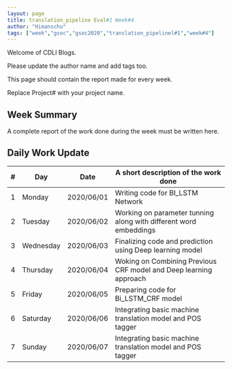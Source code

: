 ```yaml
---
layout: page
title: translation_pipeline Eval#1 Week#4
author: "Himanschu"
tags: ["week","gsoc","gsoc2020","translation_pipelinel#1","week#4"]
---
```

Welcome of CDLI Blogs.

Please update the author name and add tags too. 

This page should contain the report made for every week.

Replace Project# with your project name.

## Week Summary

A complete report of the work done during the week must be written here. 


## Daily Work Update

|\#|Day|Date|A short description of the work done|  
|---	|---	|---	|---	|  
|1   	| Monday 	|   2020/06/01	|  Writing code for BI_LSTM Network 	|  
|2   	| Tuesday  	|   2020/06/02	|  Working on parameter tunning along with different word embeddings	|  
|3   	| Wednesday  	|  2020/06/03 	|  Finalizing code and prediction using Deep learning model	|  
|4   	| Thursday  	|   2020/06/04	|  Woking on Combining Previous CRF model and Deep learning approach	|  
|5   	| Friday  	|   2020/06/05	| Preparing code for Bi_LSTM_CRF model 	|  
|6   	| Saturday  	|   2020/06/06	|  Integrating basic machine translation model and POS tagger	|  
|7   	| Sunday  	|   2020/06/07	|  Integrating basic machine translation model and POS tagger 	|  
